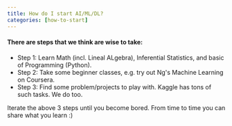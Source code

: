 ```yaml
---
title: How do I start AI/ML/DL?
categories: [how-to-start]
---
```


#### There are steps that we think are wise to take: ####
- Step 1: Learn Math (incl. Lineal ALgebra), Inferential Statistics, and basic of Programming (Python).
- Step 2: Take some beginner classes, e.g. try out Ng's Machine Learning on Coursera.
- Step 3: Find some problem/projects to play with. Kaggle has tons of such tasks. We do too. 

Iterate the above 3 steps until you become bored. From time to time you can share what you learn :) 